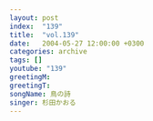 ```yaml
---
layout: post
index:  "139"
title:  "vol.139"
date:   2004-05-27 12:00:00 +0300
categories: archive
tags: []
youtube: "139"
greetingM: 
greetingT: 
songName: 鳥の詩
singer: 杉田かおる
---
```

